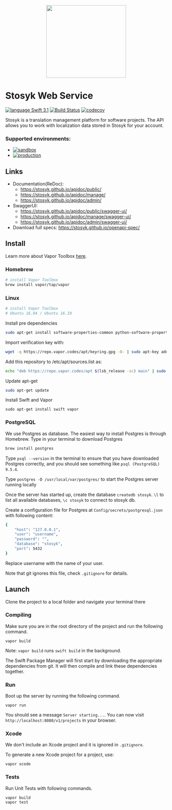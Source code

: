 <p align="center">
  <img width="249" height="226" src="https://cloud.githubusercontent.com/assets/625463/25073793/b6cc61d2-22f6-11e7-8718-33b2582b80a4.png">
</p>

# Stosyk Web Service

[![language Swift 3.1](https://img.shields.io/badge/language-Swift%203.1-blue.svg)](https://swift.org)
[![Build Status](https://travis-ci.org/Stosyk/stosyk-service.svg?branch=develop)](https://travis-ci.org/Stosyk/stosyk-service) [![codecov](https://codecov.io/gh/Stosyk/stosyk-service/branch/develop/graph/badge.svg)](https://codecov.io/gh/Stosyk/stosyk-service)

Stosyk is a translation management platform for software projects. The API allows you to work with localization data stored in Stosyk for your account.

### Supported environments:
- [![sandbox](https://img.shields.io/badge/sandbox%20%20%20-https%3A%2F%2Fstosyk--sandbox.herokuapp.com-brightgreen.svg)](https://stosyk-sandbox.herokuapp.com)
- [![production](https://img.shields.io/badge/production-https%3A%2F%2Fstosyk.io-red.svg)](https://stosyk.io)

## Links

- Documentation(ReDoc):
    + https://stosyk.github.io/apidoc/public/
    + https://stosyk.github.io/apidoc/manage/
    + https://stosyk.github.io/apidoc/admin/
- SwaggerUI:
    + https://stosyk.github.io/apidoc/public/swagger-ui/
    + https://stosyk.github.io/apidoc/manage/swagger-ui/
    + https://stosyk.github.io/apidoc/admin/swagger-ui/
- Download full specs: https://stosyk.github.io/openapi-spec/

## Install

Learn more about Vapor Toolbox <a href="https://vapor.github.io/documentation/getting-started/install-toolbox.html">here</a>.

### Homebrew

```sh
# install Vapor Toolbox
brew install vapor/tap/vapor
```

### Linux

```sh
# install Vapor Toolbox
# Ubuntu 16.04 / Ubuntu 16.10
```

Install pre dependencies

```sh
sudo apt-get install software-properties-common python-software-properties
```

Import verification key with:

```sh
wget -q https://repo.vapor.codes/apt/keyring.gpg -O- | sudo apt-key add -
```

Add this repository to /etc/apt/sources.list as:

```sh
echo "deb https://repo.vapor.codes/apt $(lsb_release -sc) main" | sudo tee /etc/apt/sources.list.d/vapor.list
```

Update apt-get

```sh
sudo apt-get update
```

Install Swift and Vapor

```
sudo apt-get install swift vapor
```

### PostgreSQL

We use Postgres as database. The easiest way to install Postgres is through Homebrew. 
Type in your terminal to download Postgres

```sh
brew install postgres
```

Type `psql --version` in the terminal to ensure that you have downloaded Postgres correctly, and you should see something like `psql (PostgreSQL) 9.5.4`.

Type `postgres -D /usr/local/var/postgres/` to start the Postgres server running locally

Once the server has started up, create the database `createdb stosyk`.
`\l` to list all available databases, `\c stosyk` to connect to stosyk db.

Create a configuration file for Postgres at `Config/secrets/postgresql.json` with following content:
```sh
{
    "host": "127.0.0.1",
    "user": "username",
    "password": "",
    "database": "stosyk",
    "port": 5432
}
```
Replace username with the name of your user.

Note that git ignores this file, check `.gitignore` for details.

## Launch

Clone the project to a local folder and navigate your terminal there

### Compiling

Make sure you are in the root directory of the project and run the following command.

```
vapor build
```

Note: `vapor build` runs `swift build` in the background.

The Swift Package Manager will first start by downloading the appropriate dependencies from git. It will then compile and link these dependencies together.

### Run

Boot up the server by running the following command.

```
vapor run
```

You should see a message `Server starting...`. You can now visit `http://localhost:8080/v1/projects` in your browser.

### Xcode

We don't include an Xcode project and it is ignored in `.gitignore`.

To generate a new Xcode project for a project, use:

```
vapor xcode
```

### Tests

Run Unit Tests with following commands.

```
vapor build
vapor test
```
